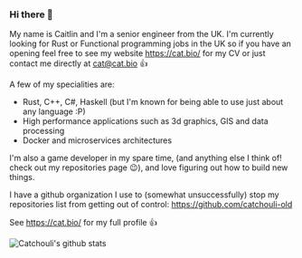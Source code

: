 ### Hi there 👋
My name is Caitlin and I'm a senior engineer from the UK. I'm currently looking for Rust or Functional programming jobs in the UK so if you have an opening feel free to see my website https://cat.bio/ for my CV or just contact me directly at cat@cat.bio 👍

A few of my specialities are:
* Rust, C++, C#, Haskell (but I'm known for being able to use just about any language :P)
* High performance applications such as 3d graphics, GIS and data processing
* Docker and microservices architectures

I'm also a game developer in my spare time, (and anything else I think of! check out my repositories page 😉), and love figuring out how to build new things.

I have a github organization I use to (somewhat unsuccessfully) stop my repositories list from getting out of control: https://github.com/catchouli-old

See https://cat.bio/ for my full profile 👍

![Catchouli's github stats](https://github-readme-stats.vercel.app/api?username=catchouli&show_icons=true&theme=transparent)
